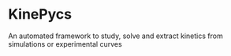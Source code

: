 # KinePycs
An automated framework to study, solve and extract kinetics from simulations or experimental curves
